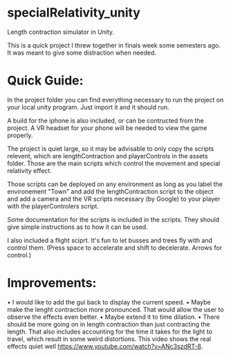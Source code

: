 # specialRelativity_unity
Length contraction simulator in Unity.

This is a quick project I threw together in finals week some semesters ago. It was meant to give some distraction when needed.

Quick Guide:
============================
In the project folder you can find everything necessary to run the project on your local unity program. Just import it and it should run.

A build for the iphone is also included, or can be contructed from the project. A VR headset for your phone will be needed to view the game properly.

The project is quiet large, so it may be advisable to only copy the scripts relevent, which are lengthContraction and playerControls in the assets folder. Those are the main scripts which control the movement and special relativity effect. 

Those scripts can be deployed on any environment as long as you label the environement "Town" and add the lengthContraction script to the object and add a camera and the VR scripts necessary (by Google) to your player with the playerControlers script. 

Some documentation for the scripts is included in the scripts. They should give simple instructions as to how it can be used.

I also included a flight sciprt. It's fun to let busses and trees fly with and control them. (Press space to accelerate and shift to decelerate. Arrows for control.)

Improvements:
============================
• I would like to add the gui back to display the current speed.
• Maybe make the lenght contraction more pronounced. That would allow the user to observe the effects even better.
• Maybe extend it to time dilation. 
• There should be more going on in length contraction than just contracting the length. That also includes accounting for the time it takes for the light to travel, which result in some weird distortions. This video shows the real effects quiet well https://www.youtube.com/watch?v=ANc3szdRT-8. 
